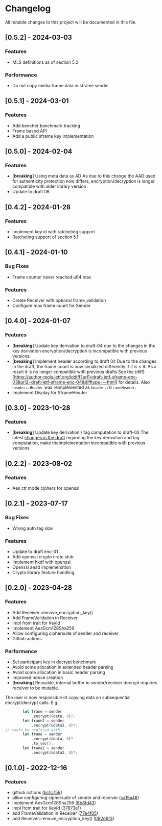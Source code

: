 # Changelog

All notable changes to this project will be documented in this file.

## [0.5.2] - 2024-03-03

### Features

- MLS definitions as of section 5.2

### Performance

- Do not copy media frame data in sframe sender

## [0.5.1] - 2024-03-01

### Features

- Add bencher benchmark tracking
- Frame based API
- Add a public sframe key implementation

## [0.5.0] - 2024-02-04

### Features

- [**breaking**] Using meta data as AD
As due to this change the AAD used for authenticity protection now differs, encryption/decryption is longer compatible with older library version .
- Update to draft 06

## [0.4.2] - 2024-01-28

### Features

- Implement key id with ratcheting support
- Ratcheting support of section 5.1

## [0.4.1] - 2024-01-10

### Bug Fixes

- Frame counter never reached u64:max

### Features

- Create Receiver with optional frame_validation
- Configure max frame count for Sender

## [0.4.0] - 2024-01-07

### Features

- [**breaking**] Update key derivation to draft-04
due to the changes in the key derivation
encryption/decryption is incompatible with previous versions.
- [**breaking**] Implement header according to draft 04
Due to the changes in the draft, the frame count is now serialized differently
if it is < 8. As a result it is no longer compatible with previous drafts
See the (diff)[https://author-tools.ietf.org/iddiff?url1=draft-ietf-sframe-enc-03&url2=draft-ietf-sframe-enc-04&difftype=--html] for details. Also `header::Header` was reimplemented as `header::SframeHeader`.
- Implement Display for SframeHeader

## [0.3.0] - 2023-10-28

### Features

- [**breaking**] Update key derivation / tag computation to draft-03
The latest [changes in the draft](https://author-tools.ietf.org/diff?doc_1=draft-ietf-sframe-enc-01&doc_2=draft-ietf-sframe-enc-03) regarding the key derivation and tag computation, make theimplementation incompatible with previous versions

## [0.2.2] - 2023-08-02

### Features

- Aes ctr mode ciphers for openssl

## [0.2.1] - 2023-07-17

### Bug Fixes

- Wrong auth tag size

### Features

- Update to draft enc-01
- Add openssl crypto crate stub
- Implement hkdf with openssl
- Openssl aead implemenation
- Crypto library feature handling

## [0.2.0] - 2023-04-28

### Features

- Add Receiver::remove_encryption_key()
- Add FrameValidation in Receiver
- Impl from trait for KeyId
- Implement AesGcm128Sha256
- Allow configuring ciphersuite of sender and receiver
- Github actions

### Performance

- Set participant key in decrypt benchmark
- Avoid some allocation in extended header parsing
- Avoid some allocation in basic header parsing
- Improved nonce creation
- [**breaking**] Reusable, internal buffer in sender/receiver
decrypt requires receiver to be mutable.

The user is now responsible of copying data on subsequential encrypt/decrypt calls. E.g.
```rust
        let frame = sender
            .encrypt(&data, 0)?;
        let frame2 = sender
            .encrypt(&data2, 0)?;
// could be replaced with
        let frame = sender
            .encrypt(&data, 0)?
            .to_vec();
        let frame2 = sender
            .encrypt(&data2, 0)?;
```

## [0.1.0] - 2022-12-16

### Features

* github actions
  ([bc1c759](https://github.com/goto-opensource/secure-frame-rs/commit/bc1c7591959bb2ff5a1cb6d2e7434517d2264bae))
* allow configuring ciphersuite of sender and receiver
  ([ca15a48](https://github.com/goto-opensource/secure-frame-rs/commit/ca15a480178ef127940aee7c757f5b75c99f9ca0))
* implement AesGcm128Sha256
  ([6b8fd43](https://github.com/goto-opensource/secure-frame-rs/commit/6b8fd43f55c3057617f802f2d895dcf6068db267))
* impl from trait for KeyId
  ([37873e1](https://github.com/goto-opensource/secure-frame-rs/commit/37873e1fd8e0c0576c84bd08300ba36cec713585))
* add FrameValidation in Receiver
  ([77e4f05](https://github.com/goto-opensource/secure-frame-rs/commit/77e4f05b13294198e35b8520de9a86ff6cff719f))
* add Receiver::remove_encryption_key()
  ([082e6f3](https://github.com/goto-opensource/secure-frame-rs/commit/082e6f31af783e131cc53b1d68dc155e4665ec80))

